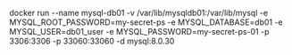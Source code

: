 docker run --name mysql-db01 -v /var/lib/mysqldb01:/var/lib/mysql -e MYSQL_ROOT_PASSWORD=my-secret-ps -e MYSQL_DATABASE=db01 -e MYSQL_USER=db01_user -e MYSQL_PASSWORD=my-secret-ps-01 -p 3306:3306 -p 33060:33060 -d mysql:8.0.30